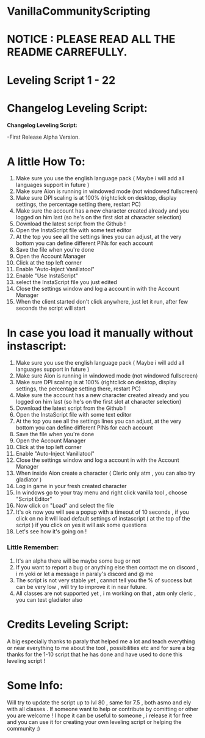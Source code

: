 # VanillaCommunityScripting

# NOTICE : PLEASE READ ALL THE README CARREFULLY.

# Leveling Script 1 - 22

<b><h1>Changelog Leveling Script:</h1></b>


<b>Changelog Leveling Script:</b>

-First Release Alpha Version.


<b><h1>A little How To:</h1></b>

1. Make sure you use the english language pack ( Maybe i will add all languages support in future ) 
2. Make sure Aion is running in windowed mode (not windowed fullscreen)
3. Make sure DPI scaling is at 100% (rightclick on desktop, display settings, the percentage setting there, restart PC)
4. Make sure the account has a new character created already and you logged on him last (so he's on the first slot at character selection)
5. Download the latest script from the Github !
6. Open the InstaScript file with some text editor
7. At the top you see all the settings lines you can adjust, at the very bottom you can define different PINs for each account
8. Save the file when you're done
9. Open the Account Manager
10. Click at the top left corner
11. Enable "Auto-Inject Vanillatool"
12. Enable "Use InstaScript"
13. select the InstaScript file you just edited
14. Close the settings window and log a account in with the Account Manager
15. When the client started don't click anywhere, just let it run, after few seconds the script will start

<b><h1>In case you load it manually without instascript:</h1></b>

1. Make sure you use the english language pack ( Maybe i will add all languages support in future ) 
2. Make sure Aion is running in windowed mode (not windowed fullscreen)
3. Make sure DPI scaling is at 100% (rightclick on desktop, display settings, the percentage setting there, restart PC)
4. Make sure the account has a new character created already and you logged on him last (so he's on the first slot at character selection)
5. Download the latest script from the Github !
6. Open the InstaScript file with some text editor
7. At the top you see all the settings lines you can adjust, at the very bottom you can define different PINs for each account
8. Save the file when you're done
9. Open the Account Manager
10. Click at the top left corner
11. Enable "Auto-Inject Vanillatool"
12. Close the settings window and log a account in with the Account Manager
13. When inside Aion create a character ( Cleric only atm , you can also try gladiator )
14. Log in game in your fresh created character
15. In windows go to your tray menu and right click vanilla tool , choose "Script Editor"
16. Now click on "Load" and select the file
17. It's ok now you will see a popup with a timeout of 10 seconds , if you click on no it will load default settings of instascript ( at the top of the script ) if you click on yes it will ask some questions
18. Let's see how it's going on ! 

<b><h3>Little Remember:</h3></b>

1. It's an alpha there will be maybe some bug or not
2. If you want to report a bug or anything else then contact me on discord , i m yoki or let a message in paraly's discord and @ me
3. The script is not very stable yet , cannot tell you the % of success but can be very low , will try to improve it in near future.
4. All classes are not supported yet , i m working on that , atm only cleric , you can test gladiator also

<b><h1>Credits Leveling Script:</h1></b>

A big especially thanks to paraly that helped me a lot and teach everything or near everything to me about the tool , possibilities etc and for sure a big thanks for the 1-10 script that he has done and have used to done this leveling script !

<b><h1>Some Info:</h1></b>

Will try to update the script up to lvl 80 , same for 7.5 , both asmo and ely with all classes .
If someone want to help or contribute by comitting or other you are welcome !
I hope it can be useful to someone , i release it for free and you can use it for creating your own leveling script or helping the community :)
